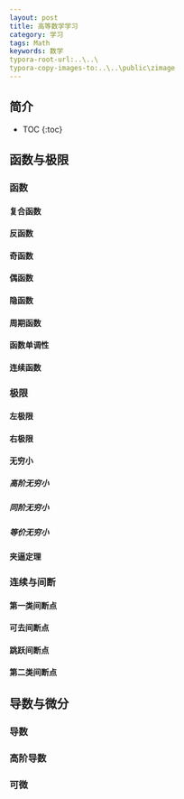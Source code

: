 ```yaml
---
layout: post
title: 高等数学学习
category: 学习
tags: Math
keywords: 数学
typora-root-url:..\..\
typora-copy-images-to:..\..\public\zimage
---
```


## 简介
 * TOC
 {:toc}

## 函数与极限


###  函数


####  复合函数


#### 反函数



#### 奇函数



#### 偶函数


#### 隐函数







####  周期函数


####  函数单调性


#### 连续函数

###  极限

#### 左极限

#### 右极限



#### 无穷小

##### 高阶无穷小


##### 同阶无穷小


##### 等价无穷小

#### 夹逼定理


### 连续与间断


####  第一类间断点

####  可去间断点


####  跳跃间断点


####  第二类间断点

## 导数与微分


### 导数



### 高阶导数



###  可微



